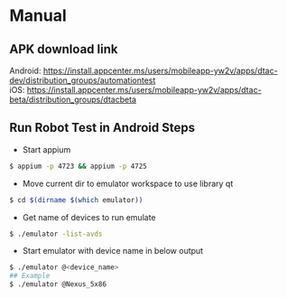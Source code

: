 # Manual

## APK download link
Android: https://install.appcenter.ms/users/mobileapp-yw2v/apps/dtac-dev/distribution_groups/automationtest  
iOS: https://install.appcenter.ms/users/mobileapp-yw2v/apps/dtac-beta/distribution_groups/dtacbeta  

## Run Robot Test in Android Steps
- Start appium
```bash
$ appium -p 4723 && appium -p 4725
```
- Move current dir to emulator workspace to use library qt
```bash
$ cd $(dirname $(which emulator))
```
- Get name of devices to run emulate
```bash
$ ./emulator -list-avds
```
- Start emulator with device name in below output
```bash
$ ./emulator @<device_name>
## Example
$ ./emulator @Nexus_5x86
```
